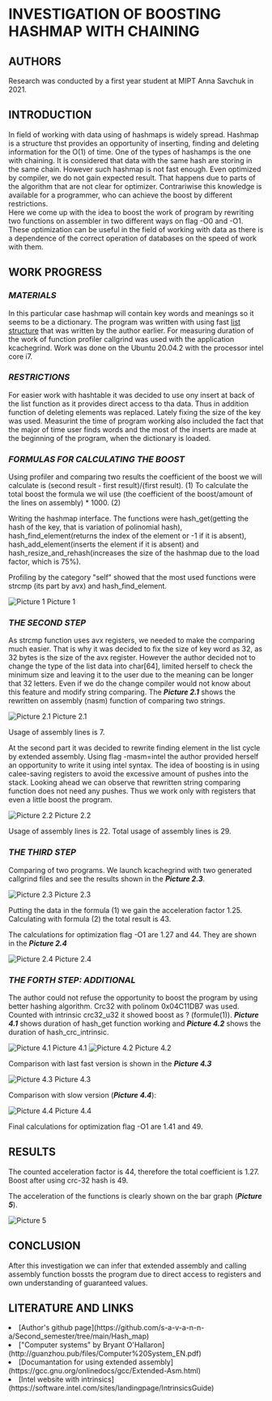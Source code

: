 **INVESTIGATION OF BOOSTING HASHMAP WITH CHAINING**
===================================================
**AUTHORS**
-----------
Research was conducted by a first year student at MIPT Anna Savchuk in 2021.

**INTRODUCTION**
------------------------
In field of working with data using of hashmaps is widely spread. Hashmap is a structure thst provides an opportunity of inserting, finding and deleting information for the O(1) of time. One of the types of hashamps is the one with chaining. It is considered that data with the same hash are storing in the same chain.
However such hashmap is not fast enough. Even optimized by compiler, we do not gain expected result. That happens due to parts of the algorithm that are not clear for optimizer. Contrariwise this knowledge is available for a programmer, who can achieve the boost by different restrictions.  
Here we come up with the idea to boost the work of program by rewriting two functions on assembler in two different ways on flag -O0 and -O1.
These optimization can be useful in the field of working with data as there is a dependence of the correct operation of databases on the speed of work with them.

**WORK PROGRESS**
-----------------
### ***MATERIALS***

In this particular case hashmap will contain key words and meanings so it seems to be a dictionary.
The program was written with using fast [list structure](https://github.com/s-a-v-a-n-n-a/My-List) that was written by the author earlier.
For measuring duration of the work of function profiler callgrind was used with the application kcachegrind.
Work was done on the Ubuntu 20.04.2 with the processor intel core i7.

### ***RESTRICTIONS***

For easier work with hashtable it was decided to use ony insert at back of the list function as it provides direct access to tha data. Thus in addition function of deleting elements was replaced.
Lately fixing the size of the key was used.
Measurint the time of program working also included the fact that the major of time user finds words and the most of the inserts are made at the beginning of the program, when the dictionary is loaded.

### ***FORMULAS FOR CALCULATING THE BOOST***

Using profiler and comparing two results the coefficient of the boost we will calculate is (second result - first result)/(first result). (1)
To calculate the total boost the formula we wil use (the coefficient of the boost/amount of the lines on assembly) * 1000. (2)


Writing the hashmap interface. The functions were hash_get(getting the hash of the key, that is variation of polinomial hash), hash_find_element(returns the index of the element or -1 if it is absent), hash_add_element(inserts the element if it is absent) and hash_resize_and_rehash(increases the size of the hashmap due to the load factor, which is 75%).

Profiling by the category "self" showed that the most used functions were strcmp (its part by avx) and hash_find_element.

![Picture 1](https://github.com/s-a-v-a-n-n-a/Second_semester/blob/main/Hash_map/Investigation/Picture%201.jpg)
Picture 1

### ***THE SECOND STEP***

As strcmp function uses avx registers, we needed to make the comparing much easier. That is why it was decided to fix the size of key word as 32, as 32 bytes is the size of the avx register. However the author decided not to change the type of the list data into char[64], limited herself to check the minimum size and leaving it to the user due to the meaning can be longer that 32 letters. Even if we do the change compiler would not know about this feature and modify string comparing. The ***Picture 2.1*** shows the rewritten on assembly (nasm) function of comparing two strings.

![Picture 2.1](https://github.com/s-a-v-a-n-n-a/Second_semester/blob/main/Hash_map/Investigation/Picture%202.1.jpg)
Picture 2.1

Usage of assembly lines is 7.

At the second part it was decided to rewrite finding element in the list cycle by extended assembly. Using flag -masm=intel the author provided herself an opportunity to write it using intel syntax. The idea of boosting is in using calee-saving registers to avoid the excessive amount of pushes into the stack. Looking ahead we can observe that rewritten string comparing function does not need any pushes. Thus we work only with registers that even a little boost the program.

![Picture 2.2](https://github.com/s-a-v-a-n-n-a/Second_semester/blob/main/Hash_map/Investigation/Picture%202.2.jpg)
Picture 2.2

Usage of assembly lines is 22.
Total usage of assembly lines is 29. 

### ***THE THIRD STEP***
Comparing of two programs. We launch kcachegrind with two generated callgrind files and see the results shown in the ***Picture 2.3***. 

![Picture 2.3](https://github.com/s-a-v-a-n-n-a/Second_semester/blob/main/Hash_map/Investigation/Picture%202.3.png)
Picture 2.3

Putting the data in the formula (1) we gain the acceleration factor 1.25.
Calculating with formula (2) the total result is 43.

The calculations for optimization flag -O1 are 1.27 and 44. They are shown in the ***Picture 2.4***

![Picture 2.4](https://github.com/s-a-v-a-n-n-a/Second_semester/blob/main/Hash_map/Investigation/Picture%202.4.png)
Picture 2.4

### ***THE FORTH STEP: ADDITIONAL***

The author could not refuse the opportunity to boost the program by using better hashing algorithm. Crc32 with polinom 0x04C11DB7 was used. Counted with intrinsic crc32_u32 it showed boost as ? (formule(1)). ***Picture 4.1*** shows duration of hash_get function working and ***Picture 4.2*** shows the duration of hash_crc_intrinsic. 

![Picture 4.1](https://github.com/s-a-v-a-n-n-a/Second_semester/blob/main/Hash_map/Investigation/Picture%204.1.png)
Picture 4.1
![Picture 4.2](https://github.com/s-a-v-a-n-n-a/Second_semester/blob/main/Hash_map/Investigation/Picture%204.2.png) 
Picture 4.2

Comparison with last fast version is shown in the ***Picture 4.3***

![Picture 4.3](https://github.com/s-a-v-a-n-n-a/Second_semester/blob/main/Hash_map/Investigation/Picture%204.3.png)
Picture 4.3

Comparison with slow version (***Picture 4.4***):

![Picture 4.4](https://github.com/s-a-v-a-n-n-a/Second_semester/blob/main/Hash_map/Investigation/Picture%204.4.png)
Picture 4.4

Final calculations for optimization flag -O1 are 1.41 and 49.

**RESULTS**
-----------
The counted acceleration factor is 44, therefore the total coefficient is 1.27. Boost after using crc-32 hash is 49. 

The acceleration of the functions is clearly shown on the bar graph (***Picture 5***).

![Picture 5](https://github.com/s-a-v-a-n-n-a/Second_semester/blob/main/Hash_map/Investigation/Picture%205.jpg)

**CONCLUSION**
--------------
After this investigation we can infer that extended assembly and calling assembly function bossts the program due to direct access to registers and own understanding of guaranteed values.

**LITERATURE AND LINKS**
------------------------
<li> 
[Author's github page](https://github.com/s-a-v-a-n-n-a/Second_semester/tree/main/Hash_map)
</li>
<li>
["Computer systems" by Bryant O'Hallaron](http://guanzhou.pub/files/Computer%20System_EN.pdf)
</li>
<li>
[Documantation for using extended assembly](https://gcc.gnu.org/onlinedocs/gcc/Extended-Asm.html)
</li>
<li>
[Intel website with intrinsics](https://software.intel.com/sites/landingpage/IntrinsicsGuide)
</li>
